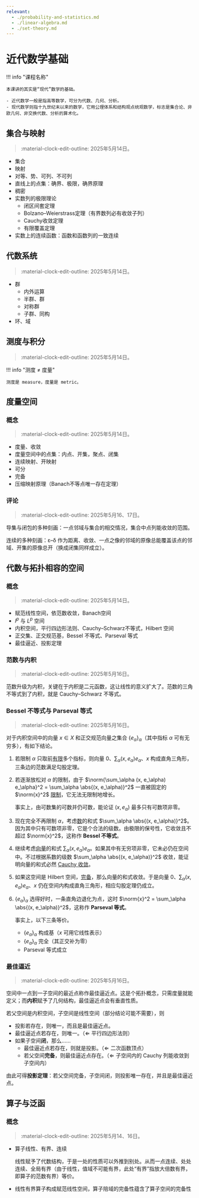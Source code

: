 ```yaml
---
relevant:
  - ./probability-and-statistics.md
  - ./linear-algebra.md
  - ./set-theory.md
---
```


# 近代数学基础

!!! info "课程名称"

    本课讲的其实是“现代”数学的基础。

    - 近代数学一般是指高等数学，可分为代数、几何、分析。
    - 现代数学则指十九世纪末以来的数学，它用公理体系和结构观点统观数学，标志是集合论、非欧几何、非交换代数、分析的算术化。

## 集合与映射

> :material-clock-edit-outline: 2025年5月14日。

- 集合
- 映射
- 对等、势、可列、不可列
- 直线上的点集：确界、极限，确界原理
- 稠密
- 实数列的极限理论
  - 闭区间套定理
  - Bolzano–Weierstrass定理（有界数列必有收敛子列）
  - Cauchy收敛定理
  - 有限覆盖定理
- 实数上的连续函数：函数和函数列的一致连续

## 代数系统

> :material-clock-edit-outline: 2025年5月14日。

- 群
  - 内外运算
  - 半群、群
  - 对称群
  - 子群、同构
- 环、域

## 测度与积分

> :material-clock-edit-outline: 2025年5月14日。

!!! info "测度 ≠ 度量"

    测度是 measure，度量是 metric。

## 度量空间

### 概念

> :material-clock-edit-outline: 2025年5月14日。

- 度量、收敛
- 度量空间中的点集：内点、开集，聚点、闭集
- 连续映射、开映射
- 可分
- 完备
- 压缩映射原理（Banach不等点唯一存在定理）

### 评论

> :material-clock-edit-outline: 2025年5月16、17日。

导集与闭包的多种刻画：一点邻域与集合的相交情况，集合中点列能收敛的范围。

连续的多种刻画：ε–δ 作为距离、收敛、一点之像的邻域的原像总能覆盖该点的邻域、开集的原像总开（换成闭集同样成立）。

## 代数与拓扑相容的空间

### 概念

> :material-clock-edit-outline: 2025年5月14日。

- 赋范线性空间，依范数收敛，Banach空间
- $l^p$ 与 $L^p$ 空间
- 内积空间，平行四边形法则、Cauchy–Schwarz不等式，Hilbert 空间
- 正交集、正交规范基，Bessel 不等式、Parseval 等式
- 最佳逼近、投影定理

### 范数与内积

> :material-clock-edit-outline: 2025年5月16日。

范数升级为内积，关键在于内积是二元函数，这让线性的意义扩大了。范数的三角不等式到了内积，就是 Cauchy–Schwarz 不等式。

### Bessel 不等式与 Parseval 等式

> :material-clock-edit-outline: 2025年5月16日。

对于内积空间中的向量 $x \in X$ 和正交规范向量之集合 $\{e_\alpha\}_\alpha$（其中指标 $\alpha$ 可有无穷多），有如下结论。

1. 若限制 $\alpha$ 只取前<u>有限</u>多个指标，则向量 $0$、$\sum_\alpha (x, e_\alpha) e_\alpha$、$x$ 构成直角三角形，三条边的范数满足勾股定理。

2. 若逐渐放松对 $\alpha$ 的限制，由于 $\norm{\sum_\alpha (x, e_\alpha) e_\alpha}^2 = \sum_\alpha \abs{(x, e_\alpha)}^2$ 一直被固定的 $\norm{x}^2$ <u>限制</u>，它无法无限制地增长。

   事实上，由可数集的可数并仍可数，能论证 $(x, e_\alpha)$ 最多只有可数项非零。

3. 现在完全不再限制 $\alpha$，考虑<u>数</u>的和式 $\sum_\alpha \abs{(x, e_\alpha)}^2$。因为其中只有可数项非零，它是个合法的级数。由极限的保号性，它收敛且不超过 $\norm{x}^2$，这称作 **Bessel 不等式**。

4. 继续考虑<u>向量</u>的和式 $\sum_\alpha (x, e_\alpha) e_\alpha$。如果其中有无穷项非零，它未必仍在空间中。不过根据系数的级数 $\sum_\alpha \abs{(x, e_\alpha)}^2$ 收敛，能证明向量的和式必然 <u>Cauchy 收敛</u>。

5. 如果这空间是 Hilbert 空间，<u>完备</u>，那么向量的和式收敛。于是向量 $0$、$\sum_\alpha (x, e_\alpha) e_\alpha$、$x$ 仍在空间内构成直角三角形，相应勾股定理仍成立。

6. $\{e_\alpha\}_\alpha$ 选得好时，一条直角边退化为点，这时 $\norm{x}^2 = \sum_\alpha \abs{(x, e_\alpha)}^2$，这称作 **Parseval 等式**。

   事实上，以下三条等价。

   - $\{e_\alpha\}_\alpha$ 构成基（$x$ 可用它线性表示）
   - $\{e_\alpha\}_\alpha$ 完全（其正交补为零）
   - Parseval 等式成立

### 最佳逼近

> :material-clock-edit-outline: 2025年5月16日。

空间中一点到一子空间的最近点称作最佳逼近点。这是个拓扑概念，只需度量就能定义；而**内积**赋予了几何结构，最佳逼近点会有垂直性质。

若父空间是内积空间，子空间是线性空间（部分结论可能不需要），则

- 投影若存在，则唯一，而且是最佳逼近点。
- 最佳逼近点若存在，则唯一。（⇐ 平行四边形法则）
- 如果子空间**闭**，那么……
  - 最佳逼近点若存在，则就是投影。（⇐ 二次函数顶点）
  - 若父空间**完备**，则最佳逼近点存在。（⇐ 子空间内的 Cauchy 列能收敛到子空间内）

由此可得**投影定理**：若父空间完备，子空间闭，则投影唯一存在，并且是最佳逼近点。

## 算子与泛函

### 概念

> :material-clock-edit-outline: 2025年5月14、16日。

- 算子线性、有界、连续

  线性赋予了代数结构，于是一处的性质可以外推到别处。从而一点连续、处处连续、全局有界（由于线性，值域不可能有界，此处“有界”指放大倍数有界，即算子的范数有界）等价。

- 线性有界算子构成赋范线性空间，算子陪域的完备性蕴含了算子空间的完备性
